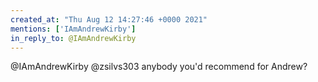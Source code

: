 ```yaml
---
created_at: "Thu Aug 12 14:27:46 +0000 2021"
mentions: ['IAmAndrewKirby']
in_reply_to: @IAmAndrewKirby
---
```


@IAmAndrewKirby @zsilvs303 anybody you'd recommend for Andrew?